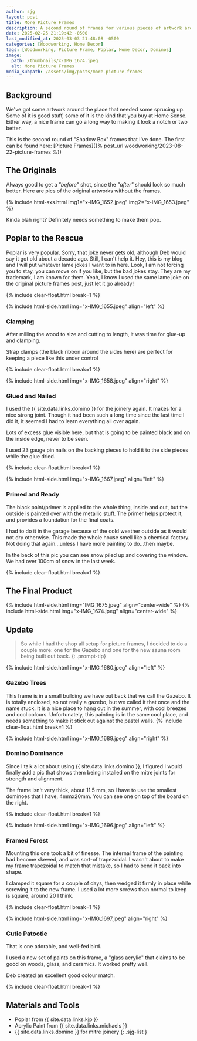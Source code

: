 ```yaml
---
author: sjg
layout: post
title: More Picture Frames
description: A second round of frames for various pieces of artwork around the house
date: 2025-02-25 21:19:42 -0500
last_modified_at: 2025-03-03 21:48:08 -0500
categories: [Woodworking, Home Decor]
tags: [Woodworking, Picture Frame, Poplar, Home Decor, Dominos]
image:
  path: /thumbnails/x-IMG_1674.jpeg
  alt: More Picture Frames
media_subpath: /assets/img/posts/more-picture-frames
---
```

## Background
We've got some artwork around the place that needed some sprucing up.  Some of it is good stuff, some of it is the kind that you buy at Home Sense.  Either way, a nice frame can go a long way to making it look a notch or two better.

This is the second round of "Shadow Box" frames that I've done.  The first can be found here: [Picture Frames]({% post_url woodworking/2023-08-22-picture-frames %})

## The Originals

Always good to get a _"before"_ shot, since the _"after"_ should look so much better.  Here are pics of the original artworks without the frames.

{% include html-sxs.html img1="x-IMG_1652.jpeg" img2="x-IMG_1653.jpeg" %}

Kinda blah right?  Definitely needs something to make them pop.

## Poplar to the Rescue

Poplar is very popular.  Sorry, that joke never gets old, although Deb would say it got old about a decade ago.  Still, I can't help it.  Hey, this is my blog and I will put whatever lame jokes I want to in here.  Look, I am not forcing you to stay, you can move on if you like, but the bad jokes stay.  They are my trademark, I am known for them.  Yeah, I know I used the same lame joke on the original picture frames post, just let it go already!

{% include clear-float.html break=1 %}

{% include html-side.html img="x-IMG_1655.jpeg" align="left" %}

### Clamping

After milling the wood to size and cutting to length, it was time for glue-up and clamping.

Strap clamps (the black ribbon around the sides here) are perfect for keeping a piece like this under control

{% include clear-float.html break=1 %}

{% include html-side.html img="x-IMG_1658.jpeg" align="right" %}

### Glued and Nailed

I used the {{ site.data.links.domino }} for the joinery again.  It makes for a nice strong joint.  Though it had been such a long time since the last time I did it, it seemed I had to learn everything all over again.

Lots of excess glue visible here, but that is going to be painted black and on the inside edge, never to be seen.

I used 23 gauge pin nails on the backing pieces to hold it to the side pieces while the glue dried. 

{% include clear-float.html break=1 %}

{% include html-side.html img="x-IMG_1667.jpeg" align="left" %}

### Primed and Ready

The black paint/primer is applied to the whole thing, inside and out, but the outside is painted over with the metallic stuff.  The primer helps protect it, and provides a foundation for the final coats.

I had to do it in the garage because of the cold weather outside as it would not dry otherwise.  This made the whole house smell like a chemical factory.  Not doing that again...unless I have more painting to do...then maybe.

In the back of this pic you can see snow piled up and covering the window.  We had over 100cm of snow in the last week.

{% include clear-float.html break=1 %}

## The Final Product

{% include html-side.html img="IMG_1675.jpeg" align="center-wide" %}
{% include html-side.html img="x-IMG_1674.jpeg" align="center-wide" %}

## Update

> So while I had the shop all setup for picture frames, I decided to do a couple more: one for the Gazebo and one for the new sauna room being built out back.
{: .prompt-tip}

{% include html-side.html img="x-IMG_1680.jpeg" align="left" %}
### Gazebo Trees

This frame is in a small building we have out back that we call the Gazebo.  It is totally enclosed, so not really a gazebo, but we called it that once and the name stuck.  It is a nice place to hang out in the summer, with cool breezes and cool colours.  Unfortunately, this painting is in the same cool place, and needs something to make it stick out against the pastel walls.
{% include clear-float.html break=1 %}

{% include html-side.html img="x-IMG_1689.jpeg" align="right" %}
### Domino Dominance

Since I talk a lot about using {{ site.data.links.domino }}, I figured I would finally add a pic that shows them being installed on the mitre joints for strength and alignment. 

The frame isn't very thick, about 11.5 mm, so I have to use the smallest dominoes that I have, 4mmx20mm.  You can see one on top of the board on the right. 

{% include clear-float.html break=1 %}

{% include html-side.html img="x-IMG_1696.jpeg" align="left" %}
### Framed Forest

Mounting this one took a bit of finesse.  The internal frame of the painting had become skewed, and was sort-of trapezoidal.  I wasn't about to make my frame trapezoidal to match that mistake, so I had to bend it back into shape.  

I clamped it square for a couple of days, then wedged it firmly in place while screwing it to the new frame.  I used a lot more screws than normal to keep is square, around 20 I think.

{% include clear-float.html break=1 %}


{% include html-side.html img="x-IMG_1697.jpeg" align="right" %}
### Cutie Patootie

That is one adorable, and well-fed bird.

I used a new set of paints on this frame, a "glass acrylic" that claims to be good on woods, glass, and ceramics.  It worked pretty well. 

Deb created an excellent good colour match.

{% include clear-float.html break=1 %}

## Materials and Tools

- Poplar from {{ site.data.links.kjp }}
- Acrylic Paint from {{ site.data.links.michaels }}
- {{ site.data.links.domino }} for mitre joinery
{: .sjg-list }
